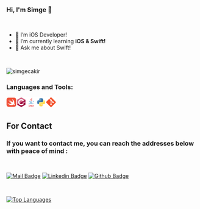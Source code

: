 ### Hi, I'm Simge 👋
<br>

- 🔭 I’m iOS Developer!
- 🌱 I’m currently learning  **iOS & Swift!**
- 💬 Ask me about Swift!

<br>

<p align="left"> <img src="https://komarev.com/ghpvc/?username=simgecakir&label=Profile%20views&color=0e75b6&style=flat" alt="simgecakir" /> </p>

### Languages and Tools:
<img align="left" alt="SWIFT" width="26px" src="https://raw.githubusercontent.com/devicons/devicon/master/icons/swift/swift-original.svg" /> 
<img align="left" alt="C++" width="26px" src="https://raw.githubusercontent.com/devicons/devicon/master/icons/cplusplus/cplusplus-original.svg" /> 
<img align="left" alt="JAVA" width="26px" src="https://raw.githubusercontent.com/devicons/devicon/master/icons/java/java-original-wordmark.svg" />
<img align="left" alt="PYTHON" width="26px" src="https://raw.githubusercontent.com/devicons/devicon/master/icons/python/python-original.svg" />
<img align="left" alt="Git" width="26px" src="https://raw.githubusercontent.com/devicons/devicon/master/icons/git/git-original.svg" />

<br>
<br>

## For Contact

### If you want to contact me, you can reach the addresses below with peace of mind : 

<br>

 [![Mail Badge](https://img.shields.io/badge/gmail-c14438?style=for-the-badge&logo=Gmail&logoColor=white&link=mailto:simge1@icloud.com)](mailto:simgeecakir.98@gmail.com)
 [![Linkedin Badge](https://img.shields.io/badge/linkedin-%230077B5.svg?&style=for-the-badge&logo=linkedin&logoColor=white)](https://www.linkedin.com/in/simge-çakır/)
 [![Github Badge](https://img.shields.io/badge/github-333?style=for-the-badge&logo=github&logoColor=white)](https://github.com/simgecakir)

<br>

[![Top Languages](https://github-readme-stats.vercel.app/api/top-langs/?username=simgecakir&layout=compact)](https://github.com/anuraghazra/github-readme-stats)

